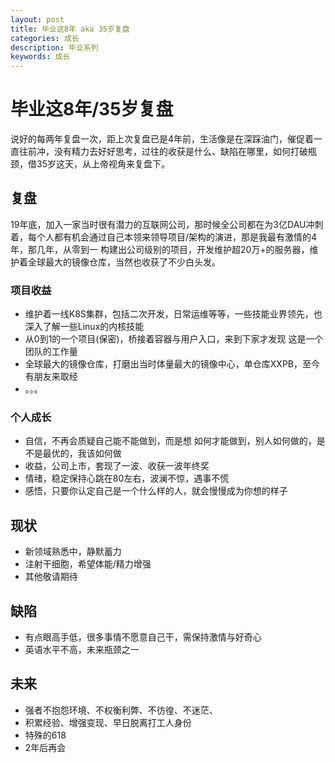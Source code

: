 ```yaml
---
layout: post
title: 毕业这8年 aka 35岁复盘 
categories: 成长
description: 毕业系列
keywords: 成长
---
```


# 毕业这8年/35岁复盘

说好的每两年复盘一次，距上次复盘已是4年前，生活像是在深踩油门，催促着一直往前冲，没有精力去好好思考，过往的收获是什么、缺陷在哪里，如何打破瓶颈，借35岁这天，从上帝视角来复盘下。

## 复盘

19年底，加入一家当时很有潜力的互联网公司，那时候全公司都在为3亿DAU冲刺着，每个人都有机会通过自己本领来领导项目/架构的演进，那是我最有激情的4年，那几年，从零到一 构建出公司级别的项目，开发维护超20万+的服务器，维护着全球最大的镜像仓库，当然也收获了不少白头发。

### 项目收益

- 维护着一线K8S集群，包括二次开发，日常运维等等，一些技能业界领先，也深入了解一些Linux的内核技能
- 从0到1的一个项目(保密)，桥接着容器与用户入口，来到下家才发现 这是一个团队的工作量
- 全球最大的镜像仓库，打磨出当时体量最大的镜像中心，单仓库XXPB，至今有朋友来取经
- 。。。

### 个人成长

- 自信，不再会质疑自己能不能做到，而是想 如何才能做到，别人如何做的，是不是最优的，我该如何做
- 收益，公司上市，套现了一波、收获一波年终奖
- 情绪，稳定保持心跳在80左右，波澜不惊，遇事不慌
- 感悟，只要你认定自己是一个什么样的人，就会慢慢成为你想的样子

## 现状

- 新领域熟悉中，静默蓄力
- 注射干细胞，希望体能/精力增强
- 其他敬请期待

## 缺陷

- 有点眼高手低，很多事情不愿意自己干，需保持激情与好奇心
- 英语水平不高，未来瓶颈之一

## 未来

- 强者不抱怨环境、不权衡利弊、不彷徨、不迷茫、
- 积累经验、增强变现、早日脱离打工人身份
- 特殊的618
- 2年后再会

